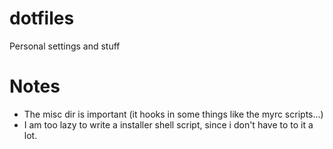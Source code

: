 dotfiles
========

Personal settings and stuff

Notes
=====

 * The misc dir is important (it hooks in some things like the myrc scripts...)
 * I am too lazy to write a installer shell script, since i don't have to to it a lot.

